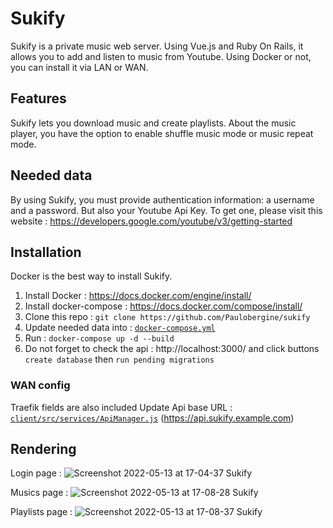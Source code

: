 # Sukify
Sukify is a private music web server. Using Vue.js and Ruby On Rails, it allows you to add and listen to music from Youtube. Using Docker or not, you can install it via LAN or WAN.

## Features
Sukify lets you download music and create playlists. About the music player, you have the option to enable shuffle music mode or music repeat mode.
 
## Needed data
By using Sukify, you must provide authentication information: a username and a password. But also your Youtube Api Key. To get one, please visit this website : https://developers.google.com/youtube/v3/getting-started

## Installation
Docker is the best way to install Sukify. 

1. Install Docker : https://docs.docker.com/engine/install/
2. Install docker-compose : https://docs.docker.com/compose/install/
3. Clone this repo : ``git clone https://github.com/Paulobergine/sukify``
4. Update needed data into : [``docker-compose.yml``](https://github.com/Paulobergine/sukify/blob/d23ebe141112b8d7be23da38fa55f457a6d4d4e4/docker-compose.yml#L34-L36)
5. Run : ``docker-compose up -d --build``
6. Do not forget to check the api : http://localhost:3000/ and click buttons ``create database`` then ``run pending migrations``

### WAN config
Traefik fields are also included
Update Api base URL : [``client/src/services/ApiManager.js``](https://github.com/Paulobergine/sukify/blob/d37c21e3a3016a16801e7961817631eceff6c214/client/src/services/ApiManager.js#L4)
(https://api.sukify.example.com)


## Rendering
Login page :
![Screenshot 2022-05-13 at 17-04-37 Sukify](https://user-images.githubusercontent.com/56794631/168390186-7940e179-d54a-48ec-b745-e9be50fb4e32.png)


Musics page :
![Screenshot 2022-05-13 at 17-08-28 Sukify](https://user-images.githubusercontent.com/56794631/168390224-6148f0bf-4206-41a6-bd72-0b63441834f3.png)


Playlists page :
![Screenshot 2022-05-13 at 17-08-37 Sukify](https://user-images.githubusercontent.com/56794631/168390250-5cd2d2f3-71f6-4755-b253-d93bec8bc028.png)
